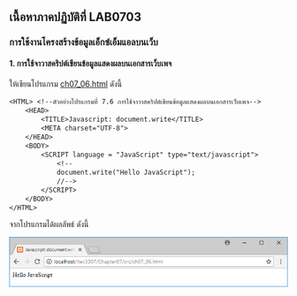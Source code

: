## เนื้อหาภาคปฏิบัติที่ LAB0703
### การใช้งานโครงสร้างข้อมูลเอ็กซ์เอ็มแอลบนเว็บ

#### 1. การใช้จาวาสคริปต์เขียนข้อมูลแสดงผลบนเอกสารเว็บเพจ

ให้เขียนโปรแกรม [ch07_06.html](src/ch07_06.html) ดังนี้

```
<HTML> <!--ตัวอย่างโปรแกรมที่ 7.6 การใช้จาวาสคริปต์เขียนข้อมูลแสดงผลบนเอกสารเว็บเพจ-->
    <HEAD>
        <TITLE>Javascript: document.write</TITLE>
        <META charset="UTF-8">
    </HEAD>
    <BODY>
        <SCRIPT language = "JavaScript" type="text/javascript">
            <!-- 
            document.write("Hello JavaScript"); 
            //-->
        </SCRIPT>
    </BODY>
</HTML>
```

จากโปรแกรมได้ผลลัพธ์ ดังนี้

<img src=output/ch07_06.png>